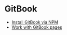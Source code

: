 # GitBook

* [Install GitBook via NPM](install-gitbook-via-npm.md)
* [Work with GitBook pages](work-with-gitbook-pages.md)
  